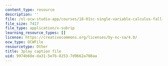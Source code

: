 ```yaml
---
content_type: resource
description: ''
file: /ol-ocw-studio-app/courses/18-01sc-single-variable-calculus-fall-2010/9974b68eda315e7b82537d9662a708aa_LpW6zanbSf8.vtt
file_size: 7417
file_type: application/x-subrip
learning_resource_types: []
license: https://creativecommons.org/licenses/by-nc-sa/4.0/
ocw_type: OCWFile
resourcetype: Other
title: 3play caption file
uid: 9974b68e-da31-5e7b-8253-7d9662a708aa
---
```


